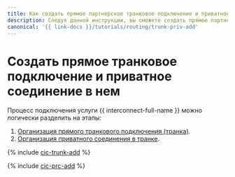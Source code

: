 ```yaml
---
title: Как cоздать прямое партнерское транковое подключение и приватное соединение в нем в {{ interconnect-full-name }}
description: Следуя данной инструкции, вы сможете cоздать прямое партнерское транковое подключение и приватное соединение в нем.
canonical: '{{ link-docs }}/tutorials/routing/trunk-priv-add'
---
```


# Создать прямое транковое подключение и приватное соединение в нем

Процесс подключения услуги {{ interconnect-full-name }} можно логически разделить на этапы:

1. [Организация прямого транкового подключения (транка)](#trunk-create).
1. [Организация приватного соединения в транке](#priv-create).

{% include [cic-trunk-add](../../_tutorials/routing/trunk-add.md) %}

{% include [cic-prc-add](../../_tutorials/routing/priv-add.md) %}
